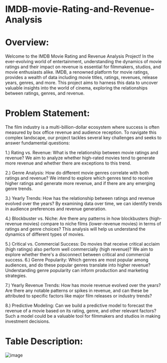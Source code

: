 # IMDB-movie-Rating-and-Revenue-Analysis
# Overview:
Welcome to the IMDB Movie Rating and Revenue Analysis Project! In the ever-evolving world of entertainment, understanding the dynamics of movie ratings and their impact on revenue is essential for filmmakers, studios, and movie enthusiasts alike. IMDB, a renowned platform for movie ratings, provides a wealth of data including movie titles, ratings, revenues, release years, genres, and more. This project aims to harness this data to uncover valuable insights into the world of cinema, exploring the relationships between ratings, genres, and revenue.

# Problem Statement:
The film industry is a multi-billion-dollar ecosystem where success is often measured by box office revenue and audience reception. To navigate this complex landscape, our project tackles several key challenges and seeks to answer fundamental questions:

1.) Rating vs. Revenue: What is the relationship between movie ratings and revenue? We aim to analyze whether high-rated movies tend to generate more revenue and whether there are exceptions to this trend.

2.) Genre Analysis: How do different movie genres correlate with both ratings and revenue? We intend to explore which genres tend to receive higher ratings and generate more revenue, and if there are any emerging genre trends.

3.) Yearly Trends: How has the relationship between ratings and revenue evolved over the years? By examining data over time, we can identify trends in audience preferences and revenue generation.

4.) Blockbuster vs. Niche: Are there any patterns in how blockbusters (high-revenue movies) compare to niche films (lower-revenue movies) in terms of ratings and genre choices? This analysis will help us understand the dynamics of different types of movies.

5.) Critical vs. Commercial Success: Do movies that receive critical acclaim (high ratings) also perform well commercially (high revenue)? We aim to explore whether there's a disconnect between critical and commercial success.
6.) Genre Popularity: Which genres are most popular among audiences, and do these popular genres translate into higher revenue? Understanding genre popularity can inform production and marketing strategies.

7.) Yearly Revenue Trends: How has movie revenue evolved over the years? Are there any notable patterns or spikes in revenue, and can these be attributed to specific factors like major film releases or industry trends?

8.) Predictive Modeling: Can we build a predictive model to forecast the revenue of a movie based on its rating, genre, and other relevant factors? Such a model could be a valuable tool for filmmakers and studios in making investment decisions.

# Table Description:
![image](https://github.com/ManikantaBN/IMDB-movie-Rating-and-Revenue-Analysis/assets/141845485/82f68073-bcfd-4782-9956-28c9acba4f90)
